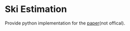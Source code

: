 # Ski Estimation

Provide python implementation for the [paper](./基于可穿戴惯性测量的滑雪运动员姿态测量与水平评估方法_张艺佳.pdf)(not offical).

